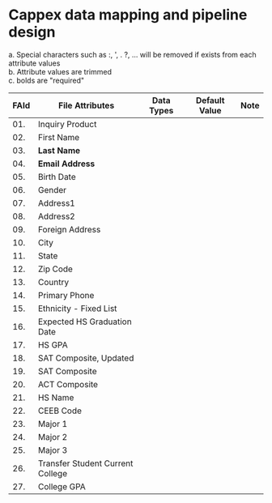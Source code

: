 # Cappex data mapping and pipeline design
<!--
<table> 
  <tr><th>Test Head</th></tr> 
  <tr><td>Test Data</td></tr> 
</table>
-->

a. Special characters such as :, ', . ?, ... will be removed if exists from each attribute values <br />
b. Attribute values are trimmed <br />
c. bolds are "required" <br />

|  FAId  | File Attributes                  | Data Types            | Default Value | Note |
| ------ | -------------------------------- | --------------------- | ------------- | ---- |
| 01.    | Inquiry Product                  |                       |               |      |
| 02.    | First Name                       |                       |               |      |
| 03.    | <b>Last Name</b>                 |                       |               |      |
| 04.    | <b>Email Address</b>             |                       |               |      |
| 05.    | Birth Date                       |                       |               |      |
| 06.    | Gender                           |                       |               |      |
| 07.    | Address1                         |                       |               |      |
| 08.    | Address2                         |                       |               |      |
| 09.    | Foreign Address                  |                       |               |      |
| 10.    | City                             |                       |               |      |
| 11.    | State                            |                       |               |      |
| 12.    | Zip Code                         |                       |               |      |
| 13.    | Country                          |                       |               |      |
| 14.    | Primary Phone                    |                       |               |      |
| 15.    | Ethnicity - Fixed List           |                       |               |      |
| 16.    | Expected HS Graduation Date      |                       |               |      |
| 17.    | HS GPA                           |                       |               |      |
| 18.    | SAT Composite, Updated           |                       |               |      |
| 19.    | SAT Composite                    |                       |               |      |
| 20.    | ACT Composite                    |                       |               |      |
| 21.    | HS Name                          |                       |               |      |
| 22.    | CEEB Code                        |                       |               |      |
| 23.    | Major 1                          |                       |               |      |
| 24.    | Major 2                          |                       |               |      |
| 25.    | Major 3                          |                       |               |      |
| 26.    | Transfer Student Current College |                       |               |      |
| 27.    | College GPA                      |                       |               |      |

